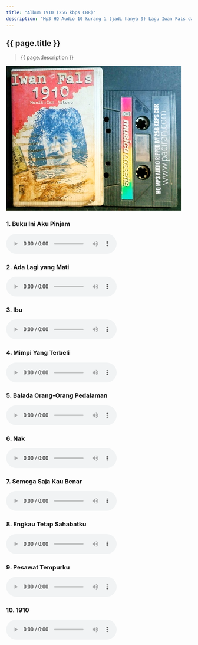 ```yaml
---
title: "Album 1910 (256 kbps CBR)"
description: "Mp3 HQ Audio 10 kurang 1 (jadi hanya 9) Lagu Iwan Fals dari Album 1910"
---
```

## {{ page.title }}

> {{ page.description }}

![Iwan Fals Album 1910](AlbumArt-1910.jpg)

### 1. Buku Ini Aku Pinjam

<audio controls><source type="audio/mpeg" src="/1910/Iwan%20Fals%20-%20Buku%20Ini%20Aku%20Pinjam"/></audio>

### 2. Ada Lagi yang Mati

<audio controls><source type="audio/mpeg" src="/1910/Iwan%20Fals%20-%20Ada%20Lagi%20yang%20Mati"/></audio>

### 3. Ibu

<audio controls><source type="audio/mpeg" src="/1910/Iwan%20Fals%20-%20Ibu"/></audio>

### 4. Mimpi Yang Terbeli

<audio controls><source type="audio/mpeg" src="/1910/Iwan%20Fals%20-%20Mimpi%20Yang%20Terbeli"/></audio>

### 5. Balada Orang-Orang Pedalaman

<audio controls><source type="audio/mpeg" src="/1910/Iwan%20Fals%20-%20Balada%20Orang-Orang%20Pedalaman.mp3"/></audio>

### 6. Nak

<audio controls><source type="audio/mpeg" src="/1910/Iwan%20Fals%20-%20Nak"/></audio>

### 7. Semoga Saja Kau Benar

<audio controls><source type="audio/mpeg" src="/1910/Iwan%20Fals%20-%20Semoga%20Saja%20Kau%20Benar"/></audio>

### 8. Engkau Tetap Sahabatku

<audio controls><source type="audio/mpeg" src="/1910/Iwan%20Fals%20-%20Engkau%20Tetap%20Sahabatku"/></audio>

### 9. Pesawat Tempurku

<audio controls><source type="audio/mpeg" src="/1910/Iwan%20Fals%20-%20Pesawat%20Tempurku"/></audio>

### 10. 1910

<audio controls><source type="audio/mpeg" src="/1910/Iwan%20Fals%20-%201910"/></audio>
